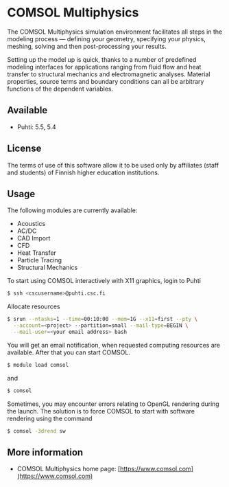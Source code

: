 # COMSOL Multiphysics

The COMSOL Multiphysics simulation environment facilitates
all steps in the modeling process — defining your geometry, specifying
your physics, meshing, solving and then post-processing your results.

Setting up the model up is quick, thanks to a number of predefined modeling
interfaces for applications ranging from fluid flow and heat transfer to
structural mechanics and electromagnetic analyses. Material properties,
source terms and boundary conditions can all be arbitrary functions of
the dependent variables.

## Available
 
- Puhti: 5.5, 5.4

## License
The terms of use of this software allow it to be used only by affiliates (staff and students) of Finnish higher education institutions.

## Usage

The following modules are currently available:

-   Acoustics
-   AC/DC
-   CAD Import
-   CFD
-   Heat Transfer
-   Particle Tracing
-   Structural Mechanics

To start using COMSOL interactively with X11 graphics, login to Puhti

```bash
$ ssh <cscusername>@puhti.csc.fi
```

Allocate resources
```bash
$ srun --ntasks=1 --time=00:10:00 --mem=1G --x11=first --pty \
  --account=<project> --partition=small --mail-type=BEGIN \
  --mail-user=<your email address> bash
```

You will get an email notification, when requested computing resources are available. After that you can start COMSOL.

```bash
$ module load comsol 
```

and
```bash
$ comsol
```

Sometimes, you may encounter errors relating to OpenGL rendering during
the launch. The solution is to force COMSOL to start with software
rendering using the command

```bash
$ comsol -3drend sw
```

## More information

- COMSOL Multiphysics home page: [https://www.comsol.com](https://www.comsol.com)
